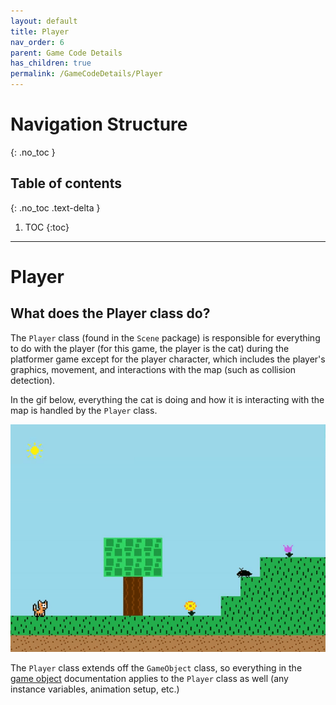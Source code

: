 ```yaml
---
layout: default
title: Player
nav_order: 6
parent: Game Code Details
has_children: true
permalink: /GameCodeDetails/Player
---
```


# Navigation Structure
{: .no_toc }

## Table of contents
{: .no_toc .text-delta }

1. TOC
{:toc}

---

# Player

## What does the Player class do?

The `Player` class (found in the `Scene` package) is responsible for everything to do with the player (for this game, the player is the cat) 
during the platformer game except for the player character, which includes the player's graphics, movement, and interactions with the map (such as collision detection).

In the gif below, everything the cat is doing and how it is interacting with the map is handled by the `Player` class.

![game-screen-1.gif](../../assets/images/playing-level.gif)

The `Player` class extends off the `GameObject` class, so everything in the [game object](./game-object.md) documentation applies to the `Player` class as well
(any instance variables, animation setup, etc.)